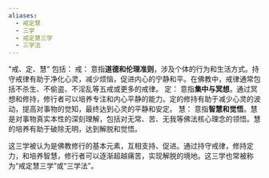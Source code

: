 ```yaml
---
aliases:
  - 戒定慧
  - 三学
  - 戒定慧三学
  - 三学法
---
```

"戒、定、慧" 包括：
戒： 意指**道德和伦理准则**，涉及个体的行为和生活方式。持守戒律有助于净化心灵，减少烦恼，促进内心的宁静和平。在佛教中，戒律通常包括不杀生、不偷盗、不淫乱等五戒或更多的戒律。
定： 意指**集中与冥想**。通过冥想和修持，修行者可以培养专注和内心平静的能力。定的修持有助于减少心灵的波动，提高对事物的觉知，最终达到心灵的平静和安定。
慧： 意指**智慧和觉悟**。慧是对事物真实本性的深刻理解，包括对无常、苦、无我等佛法核心理念的领悟。慧的培养有助于破除无明，达到解脱和觉悟。

这三学被认为是佛教修行的基本元素，互相支持、促进。通过持守戒律，修持定力，和培养智慧，修行者可以逐渐超越痛苦，实现解脱的境地。这三学也常被称为“戒定慧三学”或“三学法”。